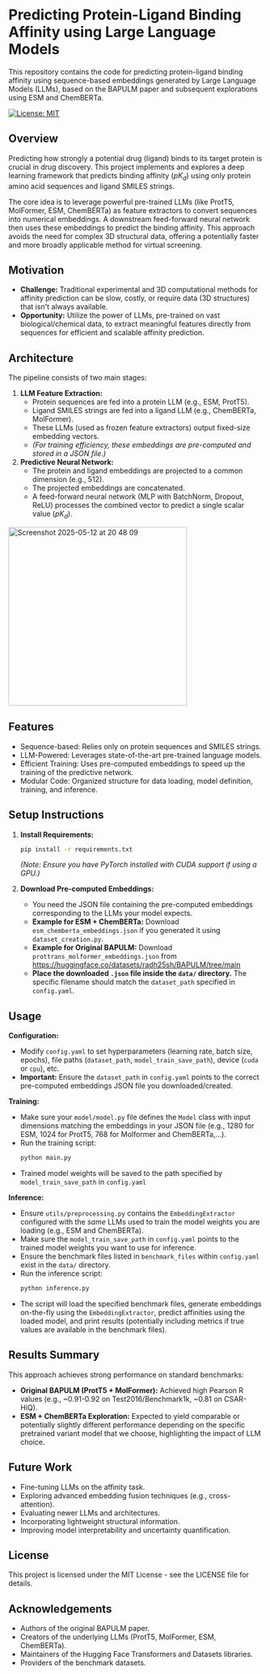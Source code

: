 # Predicting Protein-Ligand Binding Affinity using Large Language Models 

This repository contains the code for predicting protein-ligand binding affinity using sequence-based embeddings generated by Large Language Models (LLMs), based on the BAPULM paper and subsequent explorations using ESM and ChemBERTa.

[![License: MIT](https://img.shields.io/badge/License-MIT-yellow.svg)](https://opensource.org/licenses/MIT) 

## Overview

Predicting how strongly a potential drug (ligand) binds to its target protein is crucial in drug discovery. This project implements and explores a deep learning framework that predicts binding affinity ($pK_d$) using only protein amino acid sequences and ligand SMILES strings.

The core idea is to leverage powerful pre-trained LLMs (like ProtT5, MolFormer, ESM, ChemBERTa) as feature extractors to convert sequences into numerical embeddings. A downstream feed-forward neural network then uses these embeddings to predict the binding affinity. This approach avoids the need for complex 3D structural data, offering a potentially faster and more broadly applicable method for virtual screening.

## Motivation

* **Challenge:** Traditional experimental and 3D computational methods for affinity prediction can be slow, costly, or require data (3D structures) that isn't always available.
* **Opportunity:** Utilize the power of LLMs, pre-trained on vast biological/chemical data, to extract meaningful features directly from sequences for efficient and scalable affinity prediction.

## Architecture

The pipeline consists of two main stages:

1.  **LLM Feature Extraction:**
    * Protein sequences are fed into a protein LLM (e.g., ESM, ProtT5).
    * Ligand SMILES strings are fed into a ligand LLM (e.g., ChemBERTa, MolFormer).
    * These LLMs (used as frozen feature extractors) output fixed-size embedding vectors.
    * *(For training efficiency, these embeddings are pre-computed and stored in a JSON file.)*
2.  **Predictive Neural Network:**
    * The protein and ligand embeddings are projected to a common dimension (e.g., 512).
    * The projected embeddings are concatenated.
    * A feed-forward neural network (MLP with BatchNorm, Dropout, ReLU) processes the combined vector to predict a single scalar value ($pK_d$).

<img width="353" alt="Screenshot 2025-05-12 at 20 48 09" src="https://github.com/user-attachments/assets/730a92c4-275a-4707-8572-1002d6f80bbb" />


## Features

* Sequence-based: Relies only on protein sequences and SMILES strings.
* LLM-Powered: Leverages state-of-the-art pre-trained language models.
* Efficient Training: Uses pre-computed embeddings to speed up the training of the predictive network.
* Modular Code: Organized structure for data loading, model definition, training, and inference.

## Setup Instructions

1.  **Install Requirements:**
    ```bash
    pip install -r requirements.txt
    ```
    *(Note: Ensure you have PyTorch installed with CUDA support if using a GPU.)*

2.  **Download Pre-computed Embeddings:**
    * You need the JSON file containing the pre-computed embeddings corresponding to the LLMs your model expects.
    * **Example for ESM + ChemBERTa:** Download `esm_chemberta_embeddings.json` if you generated it using `dataset_creation.py`.
    * **Example for Original BAPULM:** Download `prottrans_molformer_embeddings.json` from https://huggingface.co/datasets/radh25sh/BAPULM/tree/main
    * **Place the downloaded `.json` file inside the `data/` directory.** The specific filename should match the `dataset_path` specified in `config.yaml`.

## Usage

**Configuration:**

* Modify `config.yaml` to set hyperparameters (learning rate, batch size, epochs), file paths (`dataset_path`, `model_train_save_path`), device (`cuda` or `cpu`), etc.
* **Important:** Ensure the `dataset_path` in `config.yaml` points to the correct pre-computed embeddings JSON file you downloaded/created.

**Training:**

* Make sure your `model/model.py` file defines the `Model` class with input dimensions matching the embeddings in your JSON file (e.g., 1280 for ESM, 1024 for ProtT5, 768 for Molformer and ChemBERTa,...).
* Run the training script:
    ```bash
    python main.py
    ```
* Trained model weights will be saved to the path specified by `model_train_save_path` in `config.yaml`

**Inference:**

* Ensure `utils/preprocessing.py` contains the `EmbeddingExtractor` configured with the *same* LLMs used to train the model weights you are loading (e.g., ESM and ChemBERTa).
* Make sure the `model_train_save_path` in `config.yaml` points to the trained model weights you want to use for inference.
* Ensure the benchmark files listed in `benchmark_files` within `config.yaml` exist in the `data/` directory.
* Run the inference script:
    ```bash
    python inference.py
    ```
* The script will load the specified benchmark files, generate embeddings on-the-fly using the `EmbeddingExtractor`, predict affinities using the loaded model, and print results (potentially including metrics if true values are available in the benchmark files).

## Results Summary

This approach achieves strong performance on standard benchmarks:

* **Original BAPULM (ProtT5 + MolFormer):** Achieved high Pearson R values (e.g., ~0.91-0.92 on Test2016/Benchmark1k, ~0.81 on CSAR-HiQ).
* **ESM + ChemBERTa Exploration:** Expected to yield comparable or potentially slightly different performance depending on the specific pretrained variant model that we choose, highlighting the impact of LLM choice.

## Future Work

* Fine-tuning LLMs on the affinity task.
* Exploring advanced embedding fusion techniques (e.g., cross-attention).
* Evaluating newer LLMs and architectures.
* Incorporating lightweight structural information.
* Improving model interpretability and uncertainty quantification.

## License

This project is licensed under the MIT License - see the LICENSE file for details.

## Acknowledgements

* Authors of the original BAPULM paper.
* Creators of the underlying LLMs (ProtT5, MolFormer, ESM, ChemBERTa).
* Maintainers of the Hugging Face Transformers and Datasets libraries.
* Providers of the benchmark datasets.

